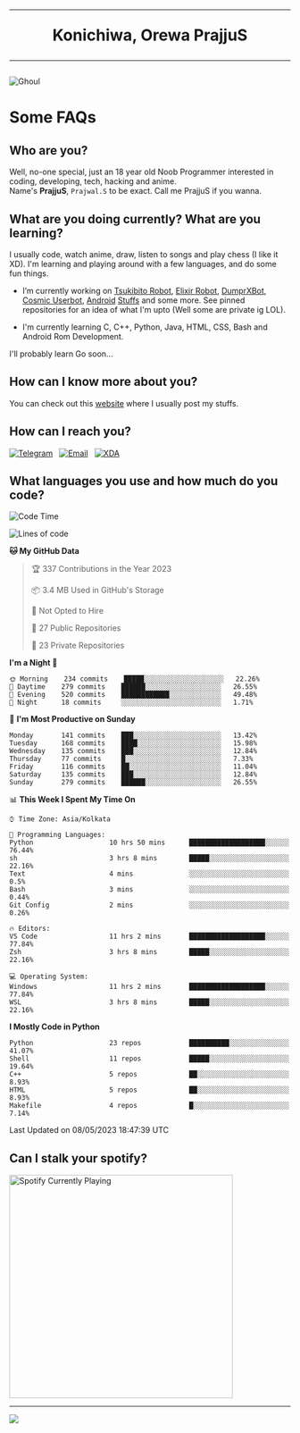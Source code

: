 <h1 align="center"><hr>Konichiwa, Orewa PrajjuS<hr></h1>


<img src="https://telegra.ph/file/6041d22c64479ee5ff802.jpg" alt="Ghoul"/>


<h1>Some FAQs</h1>


<h2>Who are you?</h2>

Well, no-one special, just an 18 year old Noob Programmer interested in coding, developing, tech, hacking and anime.
<br>
Name's <b>PrajjuS</b>, <code>Prajwal.S</code> to be exact. Call me PrajjuS if you wanna.


<h2>What are you doing currently? What are you learning?</h2>

I usually code, watch anime, draw, listen to songs and play chess (I like it XD). I'm learning and playing around with a few languages, and do some fun things.

- I’m currently working on <a href="Https://t.me/PrajjuSAssistantBot">Tsukibito Robot</a>, <a href="https://t.me/projectelixir_bot">Elixir Robot</a>, <a href="https://t.me/DumprXBot">DumprXBot</a>, <a href="https://github.com/SkyLab-Devs/CosmicUserbot">Cosmic Userbot</a>, <a href="https://github.com/Noob-OS">Android</a> <a href="https://github.com/PrajjuS/device_xiaomi_vince">Stuffs</a> and some more. See pinned repositories for an idea of what I'm upto (Well some are private ig LOL).

- I'm currently learning C, C++, Python, Java, HTML, CSS, Bash and Android Rom Development.

I'll probably learn Go soon...


<h2>How can I know more about you?</h2>

You can check out this <a href="https://prajjus.site">website</a> where I usually post my stuffs.


<h2>How can I reach you?</h2>

<a href="https://t.me/PrajjuS"><img src="https://img.shields.io/badge/PrajjuS-2CA5E0?style=flat-square&logo=telegram&logoColor=white" alt="Telegram"/></a>&nbsp;&nbsp;&nbsp;<a href="theprajjus@gmail.com"><img src="https://img.shields.io/badge/theprajjus@gmail.com-D14836?style=flat-square&logo=gmail&logoColor=white" alt="Email"/></a>&nbsp;&nbsp;&nbsp;<a href="https://forum.xda-developers.com/m/prajjus.10388799/"><img src="https://img.shields.io/badge/PrajjuS-F59714?style=flat-square&logo=xda-developers&logoColor=white" alt="XDA"/></a>


<h2>What languages you use and how much do you code?</h2>

<!--START_SECTION:waka-->
![Code Time](http://img.shields.io/badge/Code%20Time-314%20hrs%2011%20mins-blue)

![Lines of code](https://img.shields.io/badge/From%20Hello%20World%20I%27ve%20Written-32%20Thousand%20lines%20of%20code-blue)

**🐱 My GitHub Data** 

> 🏆 337 Contributions in the Year 2023
 > 
> 📦 3.4 MB Used in GitHub's Storage 
 > 
> 🚫 Not Opted to Hire
 > 
> 📜 27 Public Repositories 
 > 
> 🔑 23 Private Repositories  
 > 
**I'm a Night 🦉** 

```text
🌞 Morning    234 commits    █████░░░░░░░░░░░░░░░░░░░░   22.26% 
🌆 Daytime    279 commits    ██████░░░░░░░░░░░░░░░░░░░   26.55% 
🌃 Evening    520 commits    ████████████░░░░░░░░░░░░░   49.48% 
🌙 Night      18 commits     ░░░░░░░░░░░░░░░░░░░░░░░░░   1.71%

```
📅 **I'm Most Productive on Sunday** 

```text
Monday       141 commits    ███░░░░░░░░░░░░░░░░░░░░░░   13.42% 
Tuesday      168 commits    ████░░░░░░░░░░░░░░░░░░░░░   15.98% 
Wednesday    135 commits    ███░░░░░░░░░░░░░░░░░░░░░░   12.84% 
Thursday     77 commits     █░░░░░░░░░░░░░░░░░░░░░░░░   7.33% 
Friday       116 commits    ██░░░░░░░░░░░░░░░░░░░░░░░   11.04% 
Saturday     135 commits    ███░░░░░░░░░░░░░░░░░░░░░░   12.84% 
Sunday       279 commits    ██████░░░░░░░░░░░░░░░░░░░   26.55%

```


📊 **This Week I Spent My Time On** 

```text
⌚︎ Time Zone: Asia/Kolkata

💬 Programming Languages: 
Python                   10 hrs 50 mins      ███████████████████░░░░░░   76.44% 
sh                       3 hrs 8 mins        █████░░░░░░░░░░░░░░░░░░░░   22.16% 
Text                     4 mins              ░░░░░░░░░░░░░░░░░░░░░░░░░   0.5% 
Bash                     3 mins              ░░░░░░░░░░░░░░░░░░░░░░░░░   0.44% 
Git Config               2 mins              ░░░░░░░░░░░░░░░░░░░░░░░░░   0.26%

🔥 Editors: 
VS Code                  11 hrs 2 mins       ███████████████████░░░░░░   77.84% 
Zsh                      3 hrs 8 mins        █████░░░░░░░░░░░░░░░░░░░░   22.16%

💻 Operating System: 
Windows                  11 hrs 2 mins       ███████████████████░░░░░░   77.84% 
WSL                      3 hrs 8 mins        █████░░░░░░░░░░░░░░░░░░░░   22.16%

```

**I Mostly Code in Python** 

```text
Python                   23 repos            ██████████░░░░░░░░░░░░░░░   41.07% 
Shell                    11 repos            █████░░░░░░░░░░░░░░░░░░░░   19.64% 
C++                      5 repos             ██░░░░░░░░░░░░░░░░░░░░░░░   8.93% 
HTML                     5 repos             ██░░░░░░░░░░░░░░░░░░░░░░░   8.93% 
Makefile                 4 repos             █░░░░░░░░░░░░░░░░░░░░░░░░   7.14%

```



 Last Updated on 08/05/2023 18:47:39 UTC
<!--END_SECTION:waka-->


<h2>Can I stalk your spotify?</h2>

<a href="https://open.spotify.com/user/cotgk31v4nhw20gs5adb29jq5"><img src="https://spotify-readme-prajjus.vercel.app/api?theme=dark&rainbow=true" alt="Spotify Currently Playing" width="400px"/></a>


<hr>


<img src="https://komarev.com/ghpvc/?username=prajjus&label=Profile%20Views&color=000000&style=flat">
